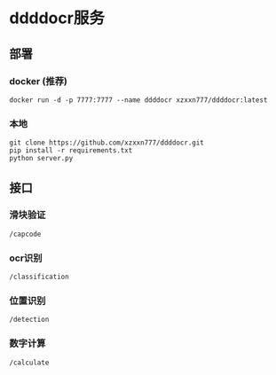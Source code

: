 # ddddocr服务

## 部署

### docker (推荐)
```shell
docker run -d -p 7777:7777 --name ddddocr xzxxn777/ddddocr:latest
```
### 本地
```shell
git clone https://github.com/xzxxn777/ddddocr.git
pip install -r requirements.txt
python server.py
```
## 接口

### 滑块验证
```shell
/capcode
```
### ocr识别
```classification
/classification
```
### 位置识别
```shell
/detection
```
### 数字计算
```shell
/calculate
```
